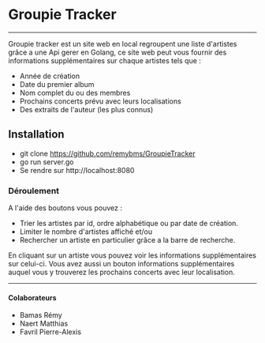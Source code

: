 # Groupie Tracker

*** 
Groupie tracker est un site web en local regroupent une liste d'artistes grâce a une Api gerer en Golang, ce site web peut vous fournir des informations supplémentaires sur chaque artistes tels que :

- Année de création 
- Date du premier album 
- Nom complet du ou des membres 
- Prochains concerts prévu avec leurs localisations
- Des extraits de l'auteur (les plus connus)


## Installation
- git clone https://github.com/remybms/GroupieTracker
- go run server.go 
- Se rendre sur http://localhost:8080


### Déroulement
A l'aide des boutons vous pouvez :
- Trier les artistes par id, ordre alphabétique ou par date de création.
- Limiter le nombre d'artistes affiché et/ou 
- Rechercher un artiste en particulier grâce a la barre de recherche.

En cliquant sur un artiste vous pouvez voir les informations supplémentaires sur celui-ci.
Vous avez aussi un bouton informations supplémentaires auquel vous y trouverez les prochains concerts avec leur localisation.

***

#### Colaborateurs 
- Bamas Rémy
- Naert Matthias
- Favril Pierre-Alexis